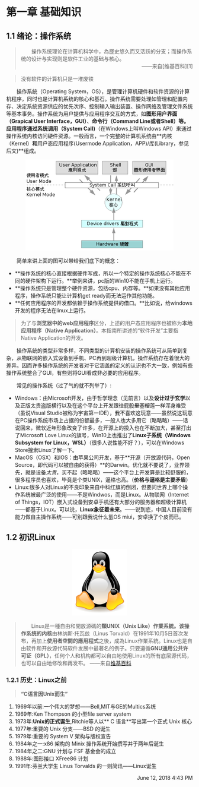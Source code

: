 <!--Chapter1.md-->
# 第一章 基础知识

## 1.1 绪论：操作系统
<blockquote>&emsp;&emsp;操作系统理论在计算机科学中，為歷史悠久而又活跃的分支；而操作系统的设计与实现则是软件工业的基础与核心。<div align="right">——来自[维基百科][1]</div></blockquote>

> 没有软件的计算机只是一堆废铁

&emsp;&emsp;操作系统（Operating System，OS），是管理计算机硬件和软件资源的计算机程序，同时也是计算机系统的核心和基石。操作系统需要处理如管理和配置内存、决定系统资源供应的优先次序、控制输入输出装置、操作网络及管理文件系统等基本事务。操作系统为用户提供与应用程序交互的方式，如**图形用户界面（Grapical User Interface，GUI）**、**命令行（Command Line或者Shell）**等。应用程序通过**系统调用（System Call)**（在Windows上叫Windows API）来通过操作系统内核访问硬件资源。一般而言，一个完整的计算机系统由**内核（Kernel）**和**用户态应用程序(Usermode Application，APP)/库(Library，参见后文)**组成。

<div align="center"> <img src="400px-Operating_system_architecture.svg.png"></div>

&emsp;&emsp;简单来讲上面的图可以带给我们底下的概念：
* **操作系统的核心直接根据硬件写成，所以一个特定的操作系统核心不能在不同的硬件架构下运行。**举例来讲，pc版的Win10不能在手机上运行。
* **操作系统只是管理整个硬件资源，包括cpu、内存等。**如果没有其他应用程序，操作系统只能让计算机get ready而无法运作其他功能。
* **任何应用程序的开发都依赖于操作系统提供的借口。**比如说，给windows开发的程序无法在linux上运行。

> 为了与**浏览器中的web应用程序**区分，上述的用户态应用程序也被称为**本地应用程序（Native Application）**。本指南所讲述的“软件开发”主要指Native Application的开发。

&emsp;&emsp;操作系统的类型非常多样，不同类型的计算机安装的操作系统可从简单到复杂，从物联网的嵌入式设备到手机、PC再到超级计算机，操作系统存在着很大的差异。因而许多操作系统的开发者对于它涵盖的定义的认识也不大一致，例如有些操作系统整合了GUI，有些则将GUI看成非必要的应用程序。

&emsp;&emsp;常见的操作系统（过了气的就不列举了）:

* Windows：由Microsoft开发，由于哲学理念（见前言）以及**设计过于玄学**以及正版太贵盗版横行以及在这个平台上开发跟~~往屁股里塞榴莲~~一样浑身难受（虽说Visual Studio被称为宇宙第一IDE），我不喜欢这玩意——虽然说这玩意在PC操作系统市场上占据的份额最多，一般人也大多用它（略略略）——话说回来，微软近年形象改变了许多，在开源上的投入也在不断加大，甚至打出了Microsoft Love Linux的旗号，Win10上也推出了**Linux子系统（Windows Subsystem for Linux，WSL）**（很多人说性能不好？），可以在Windows Store搜索Linux了解一下。
*  MacOS（OSX）和IOS：由苹果公司开发，基于**开源（开放源代码，Open Source，即代码可以被自由的获得）**的Darwin。优化就不要说了，业界领先，就是设备*太贵*，买不起（略略略）——这个平台上开发算是比较舒服的，很多程序员也喜欢，毕竟是个类UNIX，逼格也高。（**价格与逼格是主要矛盾**）
* Linux:很多人对Linux的不良印象来自中科红旗的倒闭，但要问世界上哪个操作系统被最广泛的使用——不是Windwos，而是Linux。从物联网（Internet of Things，IOT）嵌入式设备到安卓手机还有大部分的服务器和超级计算机——都基于Linux。可以说，**Linux象征着未来**。——说到底，中国人目前没有能力做自主操作系统——可别跟我说什么氢OS miui，安卓换了个皮而已。

## 1.2 初识Linux
<div align="center"><img src="150px-NewTux.svg.png"></div>

> &emsp;&emsp;Linux是一種自由和開放源碼的**類UNIX（Unix Like）**作業系統。该操作系统的**内核**由林纳斯·托瓦兹（Linus  Torvald）在1991年10月5日首次发布，再加上**使用者空間的應用程式**之後，成為Linux作業系統。Linux也是自由软件和开放源代码软件发展中最著名的例子。只要遵循**GNU通用公共许可证（GPL）**，任何个人和机构都可以自由地使用Linux的所有底层源代码，也可以自由地修改和再发布。
——来自[维基百科][2]


### 1.2.1 历史：Linux之前
<blockquote> <strong>“C语言因Unix而生”</strong></blockquote>

1. 1969年以前:一个伟大的梦想——Bell,MIT与GE的Multics系统
2. 1969年:Ken Thompson 的小型file server system
3. 1973年:**Unix的正式诞生**,Ritchie等人以** C 语言**写出第一个正式 Unix 核心
4. 1977年:重要的 Unix 分支——BSD 的诞生
5. 1979年:重要的 System V 架构与版权宣告
6. 1984年之一:x86 架构的 Minix 操作系统开始撰写并于两年后诞生
7. 1984年之二:GNU 计划与 FSF 基金会的成立
8. 1988年:图形接口 XFree86 计划
9. 1991年:芬兰大学生 Linus Torvalds 的一则简讯——Linux诞生











<div align="right">June 12, 2018 4:43 PM</div>

[1]:https://zh.wikipedia.org/wiki/%E6%93%8D%E4%BD%9C%E7%B3%BB%E7%BB%9F
[2]:https://zh.wikipedia.org/wiki/Linux
[3]:kernel.org